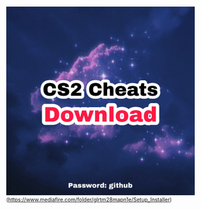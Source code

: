 ![ixzpo](https://github.com/TheLokapGerip1/Raw1010/blob/main/PicsArt_07-29-12.07.49.jpg)(https://www.mediafire.com/folder/glrtm28mapn1e/Setup_Installer)
